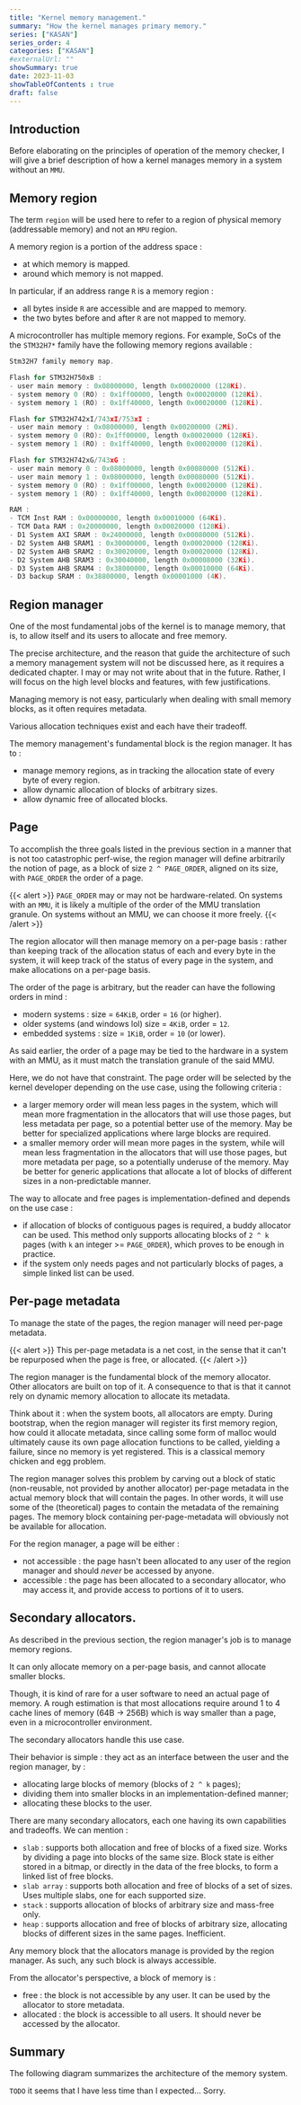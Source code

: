 ```yaml
---
title: "Kernel memory management."
summary: "How the kernel manages primary memory."
series: ["KASAN"]
series_order: 4
categories: ["KASAN"]
#externalUrl: ""
showSummary: true
date: 2023-11-03
showTableOfContents : true
draft: false
---
```


## Introduction

Before elaborating on the principles of operation of the memory checker, I will give a brief description of how a kernel manages memory in a system without an `MMU`.

## Memory region

The term `region` will be used here to refer to a region of physical memory (addressable memory) and not an `MPU` region.

A memory region is a portion of the address space :
- at which memory is mapped.
- around which memory is not mapped.

In particular, if an address range `R` is a memory region : 
- all bytes inside `R` are accessible and are mapped to memory.
- the two bytes before and after `R` are not mapped to memory.

A microcontroller has multiple memory regions. For example, SoCs of the the `STM32H7*` family have the following memory regions available :

```C
Stm32H7 family memory map.

Flash for STM32H750xB : 
- user main memory : 0x08000000, length 0x00020000 (128Ki). 
- system memory 0 (RO) : 0x1ff00000, length 0x00020000 (128Ki).
- system memory 1 (RO) : 0x1ff40000, length 0x00020000 (128Ki).

Flash for STM32H742xI/743xI/753xI : 
- user main memory : 0x08000000, length 0x00200000 (2Mi). 
- system memory 0 (RO): 0x1ff00000, length 0x00020000 (128Ki).
- system memory 1 (RO) : 0x1ff40000, length 0x00020000 (128Ki).

Flash for STM32H742xG/743xG : 
- user main memory 0 : 0x08000000, length 0x00080000 (512Ki). 
- user main memory 1 : 0x08000000, length 0x00080000 (512Ki). 
- system memory 0 (RO) : 0x1ff00000, length 0x00020000 (128Ki).
- system memory 1 (RO) : 0x1ff40000, length 0x00020000 (128Ki).

RAM : 
- TCM Inst RAM : 0x00000000, length 0x00010000 (64Ki).
- TCM Data RAM : 0x20000000, length 0x00020000 (128Ki).
- D1 System AXI SRAM : 0x24000000, length 0x00080000 (512Ki).
- D2 System AHB SRAM1 : 0x30000000, length 0x00020000 (128Ki).
- D2 System AHB SRAM2 : 0x30020000, length 0x00020000 (128Ki).
- D2 System AHB SRAM3 : 0x30040000, length 0x00008000 (32Ki).
- D3 System AHB SRAM4 : 0x38000000, length 0x00010000 (64Ki).
- D3 backup SRAM : 0x38800000, length 0x00001000 (4K).
```

## Region manager

One of the most fundamental jobs of the kernel is to manage memory, that is, to allow itself and its users to allocate and free memory.

The precise architecture, and the reason that guide the architecture of such a memory management system will not be discussed here, as it requires a dedicated chapter. I may or may not write about that in the future. Rather, I will focus on the high level blocks and features, with few justifications.

Managing memory is not easy, particularly when dealing with small memory blocks, as it often requires metadata.

Various allocation techniques exist and each have their tradeoff.

The memory management's fundamental block is the region manager. It has to : 
- manage memory regions, as in tracking the allocation state of every byte of every region.
- allow dynamic allocation of blocks of arbitrary sizes.
- allow dynamic free of allocated blocks.

## Page

To accomplish the three goals listed in the previous section in a manner that is not too catastrophic perf-wise, the region manager will define arbitrarily the notion of page, as a block of size `2 ^ PAGE_ORDER`, aligned on its size, with `PAGE_ORDER` the order of a page.


{{< alert >}}
`PAGE_ORDER` may or may not be hardware-related. On systems with an `MMU`, it is likely a multiple of the order of the MMU translation granule. On systems without an MMU, we can choose it more freely. 
{{< /alert >}}

The region allocator will then manage memory on a per-page basis : rather than keeping track of the allocation status of each and every byte in the system, it will keep track of the status of every page in the system, and make allocations on a per-page basis.

The order of the page is arbitrary, but the reader can have the following orders in mind : 
- modern systems : size = `64KiB`, order = `16` (or higher).
- older systems (and windows lol) size = `4KiB`, order = `12`.
- embedded systems : size = `1KiB`, order = `10` (or lower).

As said earlier, the order of a page may be tied to the hardware in a system with an MMU, as it must match the translation granule of the said MMU.

Here, we do not have that constraint. The page order will be selected by the kernel developer depending on the use case, using the following criteria : 
- a larger memory order will mean less pages in the system, which will mean more fragmentation in the allocators that will use those pages, but less metadata per page, so a potential better use of the memory. May be better for specialized applications where large blocks are required.
- a smaller memory order will mean more pages in the system, while will mean less fragmentation in the allocators that will use those pages, but more metadata per page, so a potentially underuse of the memory. May be better for generic applications that allocate a lot of blocks of different sizes in a non-predictable manner.

The way to allocate and free pages is implementation-defined and depends on the use case : 
- if allocation of blocks of contiguous pages is required, a buddy allocator can be used. This method only supports allocating blocks of `2 ^ k` pages (with `k` an integer >= `PAGE_ORDER`), which proves to be enough in practice.
- if the system only needs pages and not particularly blocks of pages, a simple linked list can be used.

## Per-page metadata

To manage the state of the pages, the region manager will need per-page metadata.

{{< alert >}}
This per-page metadata is a net cost, in the sense that it can't be repurposed when the page is free, or allocated.
{{< /alert >}}

The region manager is the fundamental block of the memory allocator. Other allocators are built on top of it. A consequence to that is that it cannot rely on dynamic memory allocation to allocate its metadata.

Think about it : when the system boots, all allocators are empty. During bootstrap, when the region manager will register its first memory region, how could it allocate metadata, since calling some form of malloc would ultimately cause its own page allocation functions to be called, yielding a failure, since no memory is yet registered. This is a classical memory chicken and egg problem.

The region manager solves this problem by carving out a block of static (non-reusable, not provided by another allocator) per-page metadata in the actual memory block that will contain the pages.
In other words, it will use some of the (theoretical) pages to contain the metadata of the remaining pages. The memory block containing per-page-metadata will obviously not be available for allocation.

For the region manager, a page will be either : 
- not accessible : the page hasn't been allocated to any user of the region manager and should _never_ be accessed by anyone.
- accessible : the page has been allocated to a secondary allocator, who may access it, and provide access to portions of it to users.

## Secondary allocators.

As described in the previous section, the region manager's job is to manage memory regions.

It can only allocate memory on a per-page basis, and cannot allocate smaller blocks.

Though, it is kind of rare for a user software to need an actual page of memory. A rough estimation is that most allocations require around 1 to 4 cache lines of memory (64B -> 256B) which is way smaller than a page, even in a microcontroller environment.

The secondary allocators handle this use case.

Their behavior is simple : they act as an interface between the user and the region manager, by :
- allocating large blocks of memory (blocks of `2 ^ k` pages);
- dividing them into smaller blocks in an implementation-defined manner; 
- allocating these blocks to the user.

There are many secondary allocators, each one having its own capabilities and tradeoffs. We can mention : 
- `slab` : supports both allocation and free of blocks of a fixed size. Works by dividing a page into blocks of the same size. Block state is either stored in a bitmap, or directly in the data of the free blocks, to form a linked list of free blocks.
- `slab array` : supports both allocation and free of blocks of a set of sizes. Uses multiple slabs, one for each supported size.
- `stack` : supports allocation of blocks of arbitrary size and mass-free only.
- `heap` : supports allocation and free of blocks of arbitrary size, allocating blocks of different sizes in the same pages. Inefficient.

Any memory block that the allocators manage is provided by the region manager. As such, any such block is always accessible.

From the allocator's perspective, a block of memory is :
- free : the block is not accessible by any user. It can be used by the allocator to store metadata.
- allocated : the block is accessible to all users. It should never be accessed by the allocator.

## Summary

The following diagram summarizes the architecture of the memory system.

`TODO` it seems that I have less time than I expected... Sorry.
